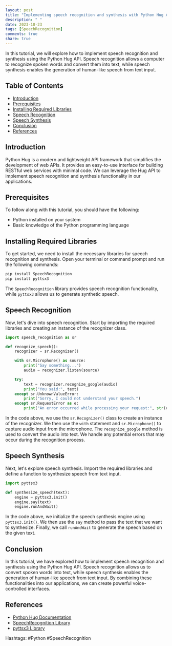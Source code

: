 ```yaml
---
layout: post
title: "Implementing speech recognition and synthesis with Python Hug API"
description: " "
date: 2023-10-23
tags: [SpeechRecognition]
comments: true
share: true
---
```


In this tutorial, we will explore how to implement speech recognition and synthesis using the Python Hug API. Speech recognition allows a computer to recognize spoken words and convert them into text, while speech synthesis enables the generation of human-like speech from text input.

## Table of Contents
- [Introduction](#introduction)
- [Prerequisites](#prerequisites)
- [Installing Required Libraries](#installing-required-libraries)
- [Speech Recognition](#speech-recognition)
- [Speech Synthesis](#speech-synthesis)
- [Conclusion](#conclusion)
- [References](#references)

<a name="introduction"></a>
## Introduction
Python Hug is a modern and lightweight API framework that simplifies the development of web APIs. It provides an easy-to-use interface for building RESTful web services with minimal code. We can leverage the Hug API to implement speech recognition and synthesis functionality in our applications.

<a name="prerequisites"></a>
## Prerequisites
To follow along with this tutorial, you should have the following:

- Python installed on your system
- Basic knowledge of the Python programming language

<a name="installing-required-libraries"></a>
## Installing Required Libraries
To get started, we need to install the necessary libraries for speech recognition and synthesis. Open your terminal or command prompt and run the following commands:

```python
pip install SpeechRecognition
pip install pyttsx3
```

The `SpeechRecognition` library provides speech recognition functionality, while `pyttsx3` allows us to generate synthetic speech.

<a name="speech-recognition"></a>
## Speech Recognition
Now, let's dive into speech recognition. Start by importing the required libraries and creating an instance of the recognizer class.

```python
import speech_recognition as sr

def recognize_speech():
    recognizer = sr.Recognizer()

    with sr.Microphone() as source:
        print("Say something...")
        audio = recognizer.listen(source)

    try:
        text = recognizer.recognize_google(audio)
        print("You said:", text)
    except sr.UnknownValueError:
        print("Sorry, I could not understand your speech.")
    except sr.RequestError as e:
        print("An error occurred while processing your request:", str(e))
```

In the code above, we use the `sr.Recognizer()` class to create an instance of the recognizer. We then use the `with` statement and `sr.Microphone()` to capture audio input from the microphone. The `recognize_google` method is used to convert the audio into text. We handle any potential errors that may occur during the recognition process.

<a name="speech-synthesis"></a>
## Speech Synthesis
Next, let's explore speech synthesis. Import the required libraries and define a function to synthesize speech from text input.

```python
import pyttsx3

def synthesize_speech(text):
    engine = pyttsx3.init()
    engine.say(text)
    engine.runAndWait()
```

In the code above, we initialize the speech synthesis engine using `pyttsx3.init()`. We then use the `say` method to pass the text that we want to synthesize. Finally, we call `runAndWait` to generate the speech based on the given text.

<a name="conclusion"></a>
## Conclusion
In this tutorial, we have explored how to implement speech recognition and synthesis using the Python Hug API. Speech recognition allows us to convert spoken words into text, while speech synthesis enables the generation of human-like speech from text input. By combining these functionalities into our applications, we can create powerful voice-controlled interfaces.

<a name="references"></a>
## References
- [Python Hug Documentation](https://www.hug.rest/)
- [SpeechRecognition Library](https://pypi.org/project/SpeechRecognition/)
- [pyttsx3 Library](https://pypi.org/project/pyttsx3/)

Hashtags: #Python #SpeechRecognition